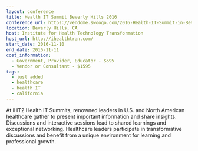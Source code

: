 ```yaml
---
layout: conference
title: Health IT Summit Beverly Hills 2016
conference_url: https://vendome.swoogo.com/2016-Health-IT-Summit-in-Beverly-Hills
location: Beverly Hills, CA
host: Institute for Health Technology Transformation
host_url: http://ihealthtran.com/
start_date: 2016-11-10
end_date: 2016-11-11
cost_information:
  - Government, Provider, Educator - $595
  - Vendor or Consultant - $1595
tags:
  - just added
  - healthcare
  - health IT
  - california
---
```


At iHT2 Health IT Summits, renowned leaders in U.S. and North American healthcare gather to present important information and share insights. Discussions and interactive sessions lead to shared learnings and exceptional networking. Healthcare leaders participate in transformative discussions and benefit from a unique environment for learning and professional growth.
